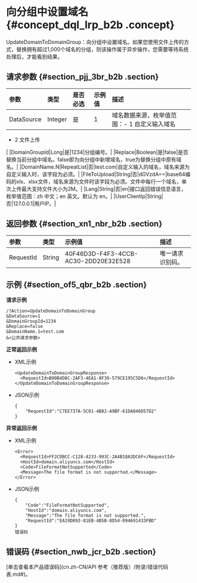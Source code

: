 # 向分组中设置域名 {#concept_dql_lrp_b2b .concept}

UpdateDomainToDomainGroup：向分组中设置域名。如果您使用文件上传的方式，替换拥有超过1,000个域名的分组，则该操作属于异步操作，您需要等待系统处理后，才能看到结果。

## 请求参数 {#section_pjj_3br_b2b .section}

|参数|类型|是否必选|示例值|描述|
|:-|:-|:---|:--|:-|
|DataSource|Integer|是|1|域名数据来源，枚举值范围：-   1 自定义输入域名
-   2 文件上传

|
|DomainGroupId|Long|是|1234|分组编号。|
|Replace|Boolean|是|false|是否替换当前分组中域名。false即为向分组中新增域名，true为替换分组中原有域名。|
|DomainName.N|RepeatList|否|test.com|自定义输入的域名，域名来源为自定义输入时，该字段为必须。|
|FileToUpload|String|否|dGVzdA==|base64编码的xls、xlsx文件，域名来源为文件时该字段为必须。文件中每行一个域名，单次上传最大支持文件大小为2M。|
|Lang|String|否|en|接口返回错误信息语言，枚举值范围：zh 中文；en 英文。默认为 en。|
|UserClientIp|String|否|127.0.0.1|用户IP。|

## 返回参数 {#section_xn1_nbr_b2b .section}

|参数|类型|示例值|描述|
|:-|:-|:--|:-|
|RequestId|String|40F46D3D-F4F3-4CCB-AC30-2DD20E32E528|唯一请求识别码。|

## 示例 {#section_of5_qbr_b2b .section}

**请求示例**

```
/?Action=UpdateDomainToDomainGroup
&DataSource=1
&DomainGroupId=1234
&Replace=false
&DomainName.1=test.com
&<公共请求参数>
```

**正常返回示例**

-   XML示例

    ```
    <UpdateDomainToDomainGroupResponse>
      <RequestId>B00B4D8C-2AF3-4EA1-8F39-579CE195C5D6</RequestId>
    </UpdateDomainToDomainGroupResponse>
    ```

-   JSON示例

    ```
    {
        "RequestId":"C7EE737A-5C01-4B82-A9BF-61DA846D57D2"
    }
    ```


**异常返回示例**

-   XML示例

    ```
    <Error>
      <RequestId>FF2CDBCC-C128-4233-993C-2A4B18A3DC6F</RequestId>
      <HostId>domain.aliyuncs.com</HostId>
      <Code>FileFormatNotSupported</Code>
      <Message>The file format is not supported.</Message>
    </Error>
    ```

-   JSON示例

    ```
    {
        "Code":"FileFormatNotSupported",
        "HostId":"domain.aliyuncs.com",
        "Message":"The file format is not supported.",
        "RequestId":"EA19D893-81EB-4B5B-8D54-094691433FBD"
    }
    错误码
    ```


## 错误码 {#section_nwb_jcr_b2b .section}

[单击查看本产品错误码](cn.zh-CN/API 参考（推荐版）/附录/错误代码表.md#)。

